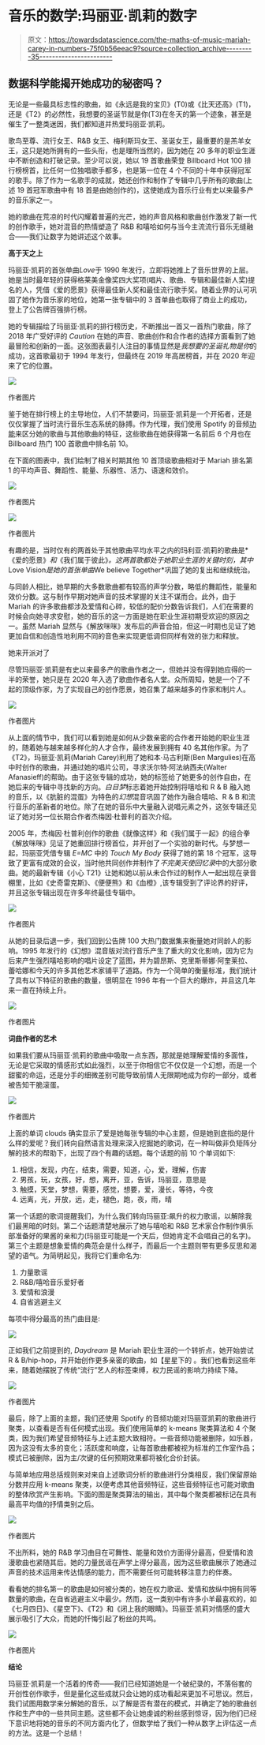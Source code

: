 # 音乐的数学:玛丽亚·凯莉的数字

> 原文：<https://towardsdatascience.com/the-maths-of-music-mariah-carey-in-numbers-75f0b56eeac9?source=collection_archive---------35----------------------->

## 数据科学能揭开她成功的秘密吗？

无论是一些最具标志性的歌曲，如《永远是我的宝贝》(T0)或《比天还高》(T1)，还是《T2》的必然性，我想要的圣诞节就是你(T3)在冬天的第一个迹象，甚至是催生了一整类迷因，我们都知道并热爱玛丽亚·凯莉。

歌鸟至尊、流行女王、R&B 女王、梅利斯玛女王、圣诞女王，最重要的是羔羊女王，这只是她所拥有的一些头衔，也是理所当然的，因为她在 20 多年的职业生涯中不断创造和打破记录。至少可以说，她以 19 首歌曲荣登 Billboard Hot 100 排行榜榜首，比任何一位独唱歌手都多，也是第一位在 4 个不同的十年中获得冠军的歌手。除了作为一名歌手的成就，她还创作和制作了专辑中几乎所有的歌曲(上述 19 首冠军歌曲中有 18 首是由她创作的)，这使她成为音乐行业有史以来最多产的音乐家之一。

她的歌曲在荒凉的时代闪耀着普遍的光芒，她的声音风格和歌曲创作激发了新一代的创作歌手，她对混音的热情塑造了 R&B 和嘻哈如何与当今主流流行音乐无缝融合——我们让数字为她讲述这个故事。

**高于天之上**

玛丽亚·凯莉的首张单曲*Love*于 1990 年发行，立即将她推上了音乐世界的上层。她是当时最年轻的获得格莱美金像奖四大奖项(唱片、歌曲、专辑和最佳新人奖)提名的人，凭借《爱的愿景》获得最佳新人奖和最佳流行歌手奖。随着业界的认可巩固了她作为音乐家的地位，她第一张专辑中的 3 首单曲也取得了商业上的成功，登上了公告牌百强排行榜。

她的专辑描绘了玛丽亚·凯莉的排行榜历史，不断推出一首又一首热门歌曲，除了 2018 年广受好评的 *Caution* 在她的声音、歌曲创作和合作者的选择方面看到了她最冒险和创新的一面。这张图表最引人注目的事情显然是*我想要的圣诞礼物是你*的成功，这首歌最初于 1994 年发行，但最终在 2019 年高居榜首，并在 2020 年迎来了它的位置。

![](img/d5e1c86b27ac2f794faf242cf56e88ff.png)

作者图片

鉴于她在排行榜上的主导地位，人们不禁要问，玛丽亚·凯莉是一个开拓者，还是仅仅掌握了当时流行音乐生态系统的脉搏。作为代理，我们使用 Spotify 的音频[功能](https://developer.spotify.com/documentation/web-api/reference/tracks/get-audio-features/)来区分她的歌曲与其他歌曲的特征，这些歌曲在她获得第一名前后 6 个月也在 Billboard 热门 100 首歌曲中排名前 10。

在下面的图表中，我们绘制了相关时期其他 10 首顶级歌曲相对于 Mariah 排名第 1 的平均声音、舞蹈性、能量、乐器性、活力、语速和效价。

![](img/24603d0480d6d5b0af64ae3995804bc6.png)

作者图片

![](img/67e41ccc4c392d2b7205d47b973be7a4.png)

作者图片

有趣的是，当时仅有的两首处于其他歌曲平均水平之内的玛利亚·凯莉的歌曲是*《爱的愿景》*和*《我们属于彼此》*。这两首歌都处于她职业生涯的关键时刻，其中*Love Vision*是她的首张单曲*We believe Together*巩固了她的复出和继续统治。

与同龄人相比，她早期的大多数歌曲都有较高的声学分数，略低的舞蹈性，能量和效价分数。这与制作早期对她声音的技术掌握的关注不谋而合。此外，由于 Mariah 的许多歌曲都涉及爱情和心碎，较低的配价分数告诉我们，人们在需要的时候会向她寻求安慰，她的音乐的这一方面是她在职业生涯初期受欢迎的原因之一。虽然 Mariah 显然与《解放咪咪》发布后的声音合拍，但这一时期也见证了她更加自信和创造性地利用不同的音色来实现更低调但同样有效的张力和释放。

她来开派对了

尽管玛丽亚·凯莉是有史以来最多产的歌曲作者之一，但她并没有得到她应得的一半的荣誉，她只是在 2020 年入选了歌曲作者名人堂。众所周知，她是一个了不起的顶级作家，为了实现自己的创作愿景，她召集了越来越多的作家和制片人。

![](img/8c3818870a2c7de5df37f6afbab986ea.png)

作者图片

从上面的情节中，我们可以看到她是如何从少数亲密的合作者开始她的职业生涯的，随着她与越来越多样化的人才合作，最终发展到拥有 40 名其他作家。为了《T2》，玛丽亚·凯莉(Mariah Carey)利用了她和本·马古利斯(Ben Margulies)在高中时创作的歌曲，并通过她的唱片公司，寻求沃尔特·阿法纳西夫(Walter Afanasieff)的帮助。由于这张专辑的成功，她的标签给了她更多的创作自由，在她后来的专辑中寻找新的方向。*白日梦*标志着她开始控制将嘻哈和 R & B 融入她的音乐，以《肮脏的混蛋》为特色的*幻想*混音巩固了她作为融合嘻哈、R & B 和流行音乐的革新者的地位。除了在她的音乐中大量融入说唱元素之外，这张专辑还见证了她对另一位长期合作者杰梅因·杜普利的首次介绍。

2005 年，杰梅因·杜普利创作的歌曲《就像这样》和《我们属于一起》的组合拳《解放咪咪》见证了她重回排行榜首位，并开创了一个实验的新时代。与梦想一起，玛丽亚凭借专辑 *E=MC* 中的 *Touch My Body* 获得了她的第 18 个冠军，这导致了更富有成效的会议，当时他共同创作并制作了*不完美天使回忆录*中的大部分歌曲。她的最新专辑《小心 T21》让她和她以前从未合作过的制作人一起出现在录音棚里，比如《史奇雷克斯》、《便便熊》和《血橙》,该专辑受到了评论界的好评，并且这张专辑出现在许多年终最佳专辑中。

![](img/bab7c0ecf55e37c9f74e1d2a15bbbb6e.png)

作者图片

从她的目录后退一步，我们回到公告牌 100 大热门数据集来衡量她对同龄人的影响。1995 年发行的《幻想》混音版对流行音乐产生了重大的文化影响，因为它为后来产生强烈嘻哈影响的唱片设定了蓝图，并为碧昂斯、克里斯蒂娜·阿奎莱拉、蕾哈娜和今天的许多其他艺术家铺平了道路。作为一个简单的衡量标准，我们统计了具有以下特征的歌曲的数量，很明显在 1996 年有一个巨大的爆炸，并且这几年来一直在持续上升。

![](img/e6b31876f2f6fdcc74abd9636afe86b9.png)

作者图片

**词曲作者的艺术**

如果我们要从玛丽亚·凯莉的歌曲中吸取一点东西，那就是她理解爱情的多面性，无论是它采取的情感形式如此强烈，以至于你相信它不仅仅是一个幻想，而是一个甜蜜的命运，还是分手的细微差别可能导致前情人无限期地成为你的一部分，或者被告知干脆滚蛋。

![](img/cbdad2d3372016c0c67bf8d835081614.png)

作者图片

上面的单词 clouds 确实显示了爱是她每张专辑的中心主题，但是她到底指的是什么样的爱呢？我们转向自然语言处理来深入挖掘她的歌词，在一种叫做非负矩阵分解的技术的帮助下，出现了四个有趣的话题。每个话题的前 10 个单词如下:

1.  相信，发现，内在，结束，需要，知道，心，爱，理解，伤害
2.  男孩，玩，女孩，好，想，离开，亚，告诉，玛丽亚，意思是
3.  触摸，天堂，梦想，需要，感觉，想要，爱，漫长，等待，今夜
4.  远离，光，开放，远，走，褪色，跑，夜，雨，晴

第一个话题的歌词提醒我们，为什么我们转向玛丽亚:飙升的权力歌谣，以解除我们最黑暗的时刻。第二个话题清楚地展示了她与嘻哈和 R&B 艺术家合作制作俱乐部准备好的果酱的亲和力(玛丽亚可能是一个天后，但她肯定不会唱自己的名字)。第三个主题是想象爱情的典范会是什么样子，而最后一个主题则带有更多反思和渴望的语气。为简明起见，我将它们重命名为:

1.  力量歌谣
2.  R&B/嘻哈音乐爱好者
3.  爱情和浪漫
4.  自省逃避主义

每项中得分最高的热门曲目是:

![](img/794d9f3cc737fb6788c5c49aa0ebdf46.png)

正如我们之前提到的, *Daydream* 是 Mariah 职业生涯的一个转折点，她开始尝试 R & B/hip-hop，并开始创作更多亲密的歌曲，如【星星下的 。我们也看到这些年来，随着她摆脱了传统“流行”艺人的标签束缚，权力民谣的影响力持续下降。

![](img/b808b67c32c04375ebd5e9c7cf1960f7.png)

作者图片

最后，除了上面的主题，我们还使用 Spotify 的音频功能对玛丽亚凯莉的歌曲进行聚类，以查看是否有任何模式出现。我们使用简单的 k-means 聚类算法和 4 个聚类，因为我们希望音频特征与上述主题大致相符。一些音频功能被删除，如乐器，因为这没有太多的变化；活跃度和响度，让每首歌曲都被视为标准的工作室作品；模式已被删除，因为主/次键的任何预期效果都将被化合价封装。

与简单地应用总括规则来对来自上述歌词分析的歌曲进行分类相反，我们保留原始分数并应用 k-means 聚类，以便考虑其他音频特征，这些音频特征也可能对歌曲的整体欣赏产生影响。下面的图是聚类算法的输出，其中每个聚类都被标记在具有最高平均值的抒情类别之后。

![](img/fc199d2b4f5189e279c46d755b55119b.png)

作者图片

不出所料，她的 R&B 学习曲目在可舞性、能量和效价方面得分最高，但爱情和浪漫歌曲也紧随其后。她的力量民谣在声学上得分最高，因为这些歌曲展示了她通过声音的技术运用来传达情感的能力，而不需要任何可能转移注意力的伴奏。

看看她的排名第一的歌曲是如何被分类的，她在权力歌谣、爱情和放纵中拥有同等数量的歌曲，在自省逃避主义中最少。然而，这一类别中有许多小羊最喜欢的，如《七月四日》、《星空下》、《T2》和《闭上我的眼睛》。玛丽亚·凯莉对情感的盛大展示吸引了大众，而她的忏悔引起了粉丝的共鸣。

![](img/4ead9e853f0fde6a25d708ed026475c8.png)

作者图片

**结论**

玛丽亚·凯莉是一个活着的传奇——我们已经知道她是一个破纪录的，不落俗套的开创性创作歌手，但是量化这些成就只会让她的成功看起来更加不可思议。然后，我们试图用数学来分解她的音乐，以了解是否有潜在的模式，并确定了她的歌曲创作和生产中的一些共同主题。这些都不会让她虔诚的粉丝感到惊讶，因为他们已经下意识地将她的音乐的不同方面内化了，但数学给了我们一种从数字上评估这一点的方法。这是一个总结！